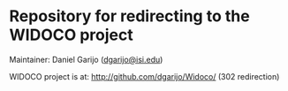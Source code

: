 Repository for redirecting to the WIDOCO project
===================

Maintainer: Daniel Garijo (dgarijo@isi.edu)

WIDOCO project is at: http://github.com/dgarijo/Widoco/ (302 redirection)
